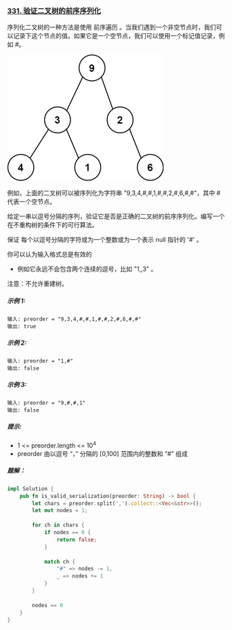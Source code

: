 ### [331. 验证二叉树的前序序列化](https://leetcode.cn/problems/verify-preorder-serialization-of-a-binary-tree/)
序列化二叉树的一种方法是使用 前序遍历 。当我们遇到一个非空节点时，我们可以记录下这个节点的值。如果它是一个空节点，我们可以使用一个标记值记录，例如 #。

![img.png](img.png)

例如，上面的二叉树可以被序列化为字符串 "9,3,4,#,#,1,#,#,2,#,6,#,#"，其中 # 代表一个空节点。

给定一串以逗号分隔的序列，验证它是否是正确的二叉树的前序序列化。编写一个在不重构树的条件下的可行算法。

保证 每个以逗号分隔的字符或为一个整数或为一个表示 null 指针的 '#' 。

你可以认为输入格式总是有效的

- 例如它永远不会包含两个连续的逗号，比如 "1,,3" 。

注意：不允许重建树。



##### 示例 1:
```
输入: preorder = "9,3,4,#,#,1,#,#,2,#,6,#,#"
输出: true
```

##### 示例 2:
```
输入: preorder = "1,#"
输出: false
```

##### 示例 3:
```
输入: preorder = "9,#,#,1"
输出: false
```

##### 提示:
- 1 <= preorder.length <= 10<sup>4</sup>
- preorder 由以逗号 “，” 分隔的 [0,100] 范围内的整数和 “#” 组成

##### 题解：
```rust
impl Solution {
    pub fn is_valid_serialization(preorder: String) -> bool {
        let chars = preorder.split(',').collect::<Vec<&str>>();
        let mut nodes = 1;

        for ch in chars {
            if nodes == 0 {
                return false;
            }

            match ch {
                "#" => nodes -= 1,
                _ => nodes += 1
            }
        }

        nodes == 0
    }
}
```
